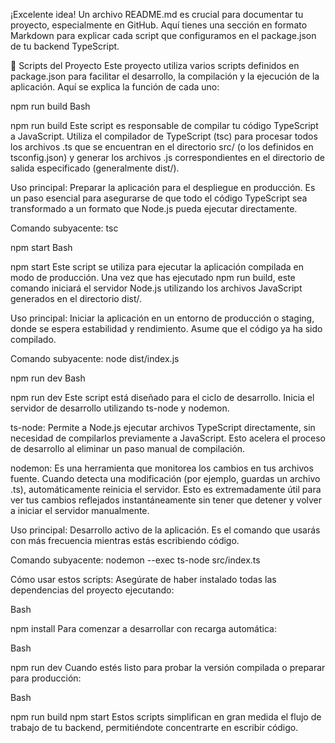 ¡Excelente idea! Un archivo README.md es crucial para documentar tu proyecto, especialmente en GitHub. Aquí tienes una sección en formato Markdown para explicar cada script que configuramos en el package.json de tu backend TypeScript.

🚀 Scripts del Proyecto
Este proyecto utiliza varios scripts definidos en package.json para facilitar el desarrollo, la compilación y la ejecución de la aplicación. Aquí se explica la función de cada uno:

npm run build
Bash

npm run build
Este script es responsable de compilar tu código TypeScript a JavaScript. Utiliza el compilador de TypeScript (tsc) para procesar todos los archivos .ts que se encuentran en el directorio src/ (o los definidos en tsconfig.json) y generar los archivos .js correspondientes en el directorio de salida especificado (generalmente dist/).

Uso principal: Preparar la aplicación para el despliegue en producción. Es un paso esencial para asegurarse de que todo el código TypeScript sea transformado a un formato que Node.js pueda ejecutar directamente.

Comando subyacente: tsc

npm start
Bash

npm start
Este script se utiliza para ejecutar la aplicación compilada en modo de producción. Una vez que has ejecutado npm run build, este comando iniciará el servidor Node.js utilizando los archivos JavaScript generados en el directorio dist/.

Uso principal: Iniciar la aplicación en un entorno de producción o staging, donde se espera estabilidad y rendimiento. Asume que el código ya ha sido compilado.

Comando subyacente: node dist/index.js

npm run dev
Bash

npm run dev
Este script está diseñado para el ciclo de desarrollo. Inicia el servidor de desarrollo utilizando ts-node y nodemon.

ts-node: Permite a Node.js ejecutar archivos TypeScript directamente, sin necesidad de compilarlos previamente a JavaScript. Esto acelera el proceso de desarrollo al eliminar un paso manual de compilación.

nodemon: Es una herramienta que monitorea los cambios en tus archivos fuente. Cuando detecta una modificación (por ejemplo, guardas un archivo .ts), automáticamente reinicia el servidor. Esto es extremadamente útil para ver tus cambios reflejados instantáneamente sin tener que detener y volver a iniciar el servidor manualmente.

Uso principal: Desarrollo activo de la aplicación. Es el comando que usarás con más frecuencia mientras estás escribiendo código.

Comando subyacente: nodemon --exec ts-node src/index.ts

Cómo usar estos scripts:
Asegúrate de haber instalado todas las dependencias del proyecto ejecutando:

Bash

npm install
Para comenzar a desarrollar con recarga automática:

Bash

npm run dev
Cuando estés listo para probar la versión compilada o preparar para producción:

Bash

npm run build
npm start
Estos scripts simplifican en gran medida el flujo de trabajo de tu backend, permitiéndote concentrarte en escribir código.
